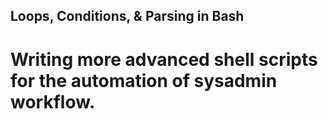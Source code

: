 Loops, Conditions, & Parsing in Bash
----------------------------------
Writing more advanced shell scripts for the automation of sysadmin workflow.
==============================
